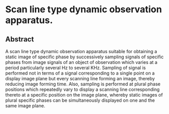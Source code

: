 # Scan line type dynamic observation apparatus.

## Abstract
A scan line type dynamic observation apparatus suitable for obtaining a static image of specific phase by successively sampling signals of specific phases from image signals of an object of observation which varies at a period particularly several Hz to several KHz. Sampling of signal is performed not in terms of a signal corresponding to a single point on a display image plane but every scanning line forming an image, thereby reducing image forming time. Also, sampling is performed at plural phase positions which repeatedly vary to display a scanning line corresponding thereto at a specific position on the image plane, whereby static images of plural specific phases can be simultaneously displayed on one and the same image plane.